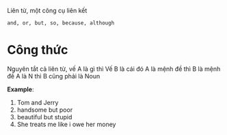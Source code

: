 Liên từ, một công cụ liên kết

```
and, or, but, so, because, although
```

# Công thức
Nguyên tắt cả liên từ, vế A là gì thì Vế B là cái đó
A là mệnh đề thì B là mệnh đề
A là N thì B cũng phải là Noun

**Example**:
1. Tom and Jerry
2. handsome but poor
3. beautiful but stupid
4. She treats me like i owe her money

